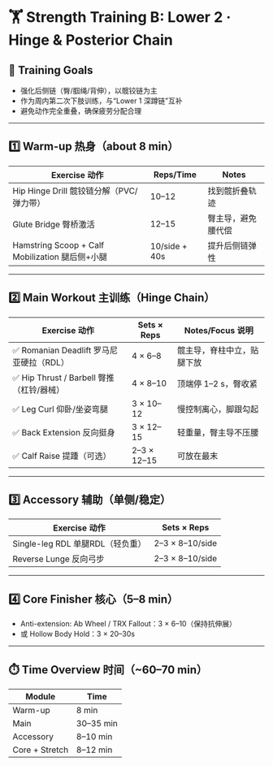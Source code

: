 # 🏋️ Strength Training B: Lower 2 · Hinge & Posterior Chain

## 🎯 Training Goals

- 强化后侧链（臀/腘绳/背伸），以髋铰链为主
- 作为周内第二次下肢训练，与“Lower 1 深蹲链”互补
- 避免动作完全重叠，确保疲劳分配合理

---

## 1️⃣ Warm-up 热身（about 8 min）

| Exercise 动作                         | Reps/Time | Notes |
|--------------------------------------|-----------|-------|
| Hip Hinge Drill 髋铰链分解（PVC/弹力带）   | 10–12     | 找到髋折叠轨迹 |
| Glute Bridge 臀桥激活                   | 12–15     | 臀主导，避免腰代偿 |
| Hamstring Scoop + Calf Mobilization 腿后侧+小腿 | 10/side + 40s | 提升后侧链弹性 |

---

## 2️⃣ Main Workout 主训练（Hinge Chain）

| Exercise 动作                         | Sets × Reps | Notes/Focus 说明 |
|--------------------------------------|-------------|------------------|
| ✅ Romanian Deadlift 罗马尼亚硬拉（RDL）    | 4 × 6–8     | 髋主导，脊柱中立，贴腿下放 |
| ✅ Hip Thrust / Barbell 臀推（杠铃/器械）   | 4 × 8–10    | 顶端停 1–2 s，臀收紧 |
| ✅ Leg Curl 仰卧/坐姿弯腿                 | 3 × 10–12   | 慢控制离心，脚跟勾起 |
| ✅ Back Extension 反向挺身                 | 3 × 12–15   | 轻重量，臀主导不压腰 |
| ✅ Calf Raise 提踵（可选）                 | 2–3 × 12–15 | 可放在最末 |

---

## 3️⃣ Accessory 辅助（单侧/稳定）

| Exercise 动作                         | Sets × Reps |
|--------------------------------------|-------------|
| Single-leg RDL 单腿RDL（轻负重）         | 2–3 × 8–10/side |
| Reverse Lunge 反向弓步                  | 2–3 × 8–10/side |

---

## 4️⃣ Core Finisher 核心（5–8 min）

- Anti-extension: Ab Wheel / TRX Fallout：3 × 6–10（保持抗伸展）
- 或 Hollow Body Hold：3 × 20–30s

---

## ⏱️ Time Overview 时间（~60–70 min）

| Module | Time |
|--------|------|
| Warm-up | 8 min |
| Main    | 30–35 min |
| Accessory | 8–10 min |
| Core + Stretch | 8–12 min |